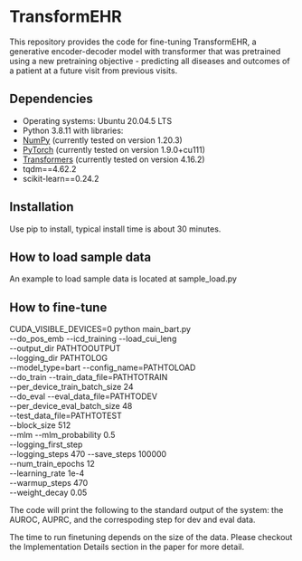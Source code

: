 # TransformEHR

This repository provides the code for fine-tuning TransformEHR, a generative encoder-decoder model with transformer that was pretrained using a new pretraining objective - predicting all diseases and outcomes of a patient at a future visit from previous visits. 


## Dependencies

* Operating systems: Ubuntu 20.04.5 LTS
* Python 3.8.11 with libraries:
* [NumPy](http://www.numpy.org/) (currently tested on version 1.20.3)
* [PyTorch](http://pytorch.org/) (currently tested on version 1.9.0+cu111)
* [Transformers](https://github.com/huggingface/transformers) (currently tested on version 4.16.2)
* tqdm==4.62.2
* scikit-learn==0.24.2

## Installation
 
Use pip to install, typical install time is about 30 minutes.

## How to load sample data

An example to load sample data is located at sample_load.py

## How to fine-tune

CUDA_VISIBLE_DEVICES=0 python main_bart.py \
                --do_pos_emb --icd_training --load_cui_leng \
                --output_dir PATHTOOUTPUT \
                --logging_dir PATHTOLOG  \
                --model_type=bart --config_name=PATHTOLOAD \
                --do_train --train_data_file=PATHTOTRAIN \
                --per_device_train_batch_size 24 \
                --do_eval --eval_data_file=PATHTODEV \
                --per_device_eval_batch_size 48 \
                --test_data_file=PATHTOTEST \
                --block_size 512 \
                --mlm --mlm_probability 0.5 \
                --logging_first_step \
                --logging_steps 470 --save_steps 100000 \
                --num_train_epochs 12 \
                --learning_rate 1e-4 \
                --warmup_steps 470 \
                --weight_decay 0.05

The code will print the following to the standard output of the system: the AUROC, AUPRC, and the correspoding step for dev and eval data.

The time to run finetuning depends on the size of the data. Please checkout the Implementation Details section in the paper for more detail.
